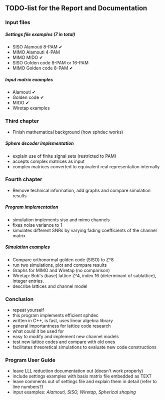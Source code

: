 ## TODO-list for the Report and Documentation

### Input files
##### Settings file examples (7 in total)
- SISO Alamouti 8-PAM ✔
- MIMO Alamouti 4-PAM
- MIMO MIDO ✔
- SISO Golden code 8-PAM or 16-PAM
- MIMO Golden code 8-PAM ✔

##### Input matrix examples
- Alamouti ✔
- Golden code ✔
- MIDO ✔
- Wiretap examples

### Third chapter
- Finish mathematical background (how sphdec works)

##### Sphere decoder implementation
- explain use of finite signal sets (restricted to PAM)
- accepts complex matrices as input
- complex matrices converted to equivalent real representation internally

### Fourth chapter
- Remove technical information, add graphs and compare simulation results

##### Program implementation
- simulation implements siso and mimo channels
- fixes noise variance to 1
- simulates different SNRs by varying fading coefficients of the channel matrix

##### Simulation examples
- Compare orthonormal golden code (SISO) to Z^8
- run two simulations, plot and compare results
- Graphs for MIMO and Wiretap (no comparison)
- Wiretap: Bob's (base) lattice Z^4, index 16 (determinant of sublattice), integer entries.
- describe lattices and channel model

### Conclusion
- repeat yourself
- this program implements efficient sphdec
- written in C++, is fast, uses linear algebra library
- general importantness for lattice code research
- what could it be used for
- easy to modify and implement new channel models
- test new lattice codes and compare with old ones
- facilitates threoretical simulations to evaluate new code constructions

### Program User Guide
- leave LLL reduction documentation out (doesn't work properly)
- include settings examples with basis matrix file embedded as TEXT
- leave comments out of settings file and explain them in detail (refer to line numbers?)
- input examples: *Alamouti, SISO, Wiretap, Spherical shaping*


